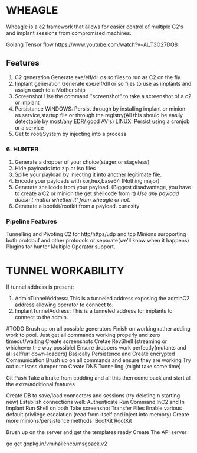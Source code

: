 # WHEAGLE
Wheagle is a c2 framework that allows for easier control of multiple C2's and implant sessions from compromised machines.


Golang Tensor flow https://www.youtube.com/watch?v=Al_T3O27DO8

## Features
1. C2 generation
  Generate exe/elf/dll os so files to run as C2 on the fly.
2. Implant generation
  Generate exe/elf/dll or so files to use as implants and assign each to a Mother ship
3. Screenshot
  Use the command "screenshot" to take a screenshot of a c2 or implant
4. Persistance
  WINDOWS: Persist through by installing implant or minion as service,startup file or through the registry(All this should be easily detectable by most/any EDR/ good AV's)
  LINUX: Persist using a cronjob or a service
5. Get to root/System by injecting into a process
### 6. HUNTER
  1. Generate a dropper of your choice(stager or stageless)
  2. Hide payloads into zip or iso files
  3. Spike your payload by injecting it into another legitimate file.
  4. Encode your payloads with xor,hex,base64 (Nothing major)
  5. Generate shellcode from your payload. (Biggest disadvantage, you have to create a C2 or minion the get shellcode from it)
          *Use any payload doesn't matter whether it' from wheagle or not.*
  6. Generate a bootkit/rootkit from a payload. curiosity

### Pipeline Features
Tunnelling and Pivoting
C2 for http/https/udp and tcp
Minions surpporting both protobuf and other protocols or separate(we'll know when it happens)
Plugins for hunter
Multiple Operator support.

# TUNNEL WORKABILITY

If tunnel address is present:
  1. AdminTunnelAddress: This is a tunneled address exposing the adminC2 address allowing operator to connect to.
  2. ImplantTunnelAddress: This is a tunneled address for implants to connect to the admin.


#TODO
Brush up on all possible generators
Finish on working rather adding work to pool. Just get all commands working properly and zero timeout/waiting
Create screenshots
Cretae RevShell (streaming or whichever the way possible)
Ensure droppers work perfectly(mutants and all self/url down-loaders) Basically Persistence and
Create encrypted Communication
Brush up on all commands and ensure they are working
Try out our lsass dumper too
Create DNS Tunnelling (might take some time)

Git Push
Take a brake from codding and all this then come back and start all the extra/additional features

Create DB to save/load connectors and sessions (try deleting n starting new)
Establish connections well:
  Authenticate
  Run Command
    InC2 and In Implant
    Run Shell on both
    Take screenshot
    Transfer Files
    Enable various default privilege escalation (read from itself and inject into memory)
Create more minions/persistence methods:
  BootKit
  RootKit


Brush up on the server and get the templates ready
Create The API server

go get gopkg.in/vmihailenco/msgpack.v2
